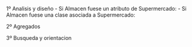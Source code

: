 1º Analisis y diseño
	- Si Almacen fuese un atributo de Supermercado: 
	- Si Almacen fuese una clase asociada a Supermercado:

2º Agregados



3º Busqueda y orientacion


